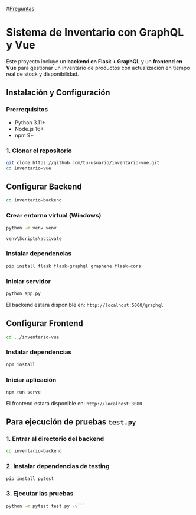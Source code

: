 #[Preguntas](https://github.com/Dmoga31/Inventario2/edit/main/Preguntas.md)
# Sistema de Inventario con GraphQL y Vue

Este proyecto incluye un **backend en Flask + GraphQL** y un **frontend en Vue** para gestionar un inventario de productos con actualización en tiempo real de stock y disponibilidad.

## Instalación y Configuración

### Prerrequisitos
- Python 3.11+
- Node.js 16+
- npm 9+

### 1. Clonar el repositorio
```bash
git clone https://github.com/tu-usuario/inventario-vue.git
cd inventario-vue
```

## Configurar Backend

```bash 
cd inventario-backend
```

### Crear entorno virtual (Windows)
```bash
python -m venv venv
```
``` bash
venv\Scripts\activate
```

### Instalar dependencias
``` bash
pip install flask flask-graphql graphene flask-cors
```

### Iniciar servidor
```bash
python app.py
```

El backend estará disponible en: ```http://localhost:5000/graphql```

## Configurar Frontend
```bash
cd ../inventario-vue
```

### Instalar dependencias
```bash
npm install
```

### Iniciar aplicación
```bash
npm run serve
```

El frontend estará disponible en: ```http://localhost:8080```

## Para ejecución de pruebas `test.py`
### 1. Entrar al directorio del backend
```bash
cd inventario-backend
```

### 2. Instalar dependencias de testing
```bash
pip install pytest
```

### 3. Ejecutar las pruebas
```bash
python -m pytest test.py -v```


